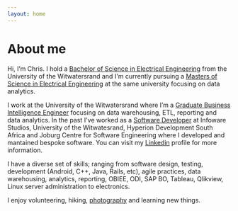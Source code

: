 ```yaml
---
layout: home
---
```

# About me

Hi, I’m Chris. I hold a [Bachelor of Science in Electrical Engineering](https://www.linkedin.com/in/chriszumbika) from the University of the Witwatersrand and I'm currently pursuing a [Masters of Science in Electrical Engineering](https://www.linkedin.com/in/chriszumbika) at the same university focusing on data analytics. 

I work at the University of the Witwatersrand where I’m a [Graduate Business Intelligence Engineer](https://www.linkedin.com/in/chriszumbika) focusing on data warehousing, ETL, reporting and data analytics. In the past I've worked as a [Software Developer](https://www.linkedin.com/in/chriszumbika) at Infoware Studios, University of the Witwatesrand, Hyperion Development South Africa and Joburg Centre for Software Engineering where I developed and mantained bespoke software. You can visit my [Linkedin](https://www.linkedin.com/in/chriszumbika) profile for more information.

I have a diverse set of skills; ranging from software design, testing, development (Android, C++, Java, Rails, etc), agile practices, data warehousing, analytics, reporting, OBIEE, ODI, SAP BO, Tableau, Qlikview, Linux server administration to electronics.

I enjoy volunteering, hiking, [photography](https://www.500px.com/cotzanium) and learning new things.
